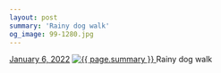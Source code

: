 ```yaml
---
layout: post
summary: 'Rainy dog walk'
og_image: 99-1280.jpg
---
```


<p>
  <time>
    <a href="/99">January 6, 2022</a>
  </time>
  <a href="/99">
    <img src="{{ site.assets_url }}/99-640.jpg" srcset="{{ site.assets_url }}/99-320.jpg 320w, {{ site.assets_url }}/99-640.jpg 640w, {{ site.assets_url }}/99-960.jpg 960w, {{ site.assets_url }}/99-1280.jpg 1280w" sizes="(min-width: 700px) 50vw, calc(100vw - 2rem)" alt="{{ page.summary }}" />
  </a>
  <span>Rainy dog walk</span>
</p>
